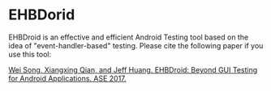 # EHBDorid

EHBDroid is an effective and efficient Android Testing tool based on the idea of "event-handler-based" testing. Please cite the following paper if you use this tool:

[Wei Song, Xiangxing Qian, and Jeff Huang. EHBDroid: Beyond GUI Testing for Android Applications. ASE 2017.](https://github.com/wsong-nj/EHBDroid/blob/master/EHBDroid.pdf)



